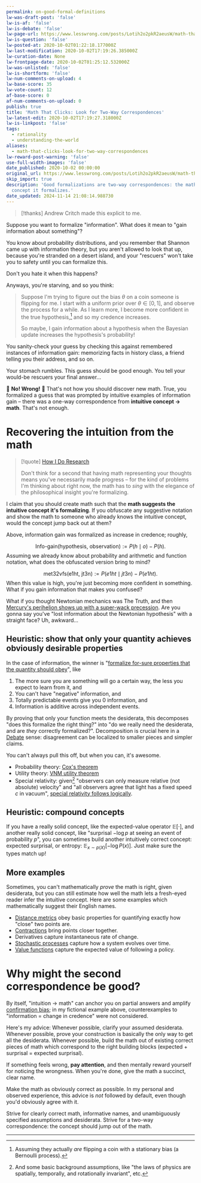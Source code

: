 ```yaml
---
permalink: on-good-formal-definitions
lw-was-draft-post: 'false'
lw-is-af: 'false'
lw-is-debate: 'false'
lw-page-url: https://www.lesswrong.com/posts/Lotih2o2pkR2aeusW/math-that-clicks-look-for-two-way-correspondences
lw-is-question: 'false'
lw-posted-at: 2020-10-02T01:22:18.177000Z
lw-last-modification: 2020-10-02T17:19:26.385000Z
lw-curation-date: None
lw-frontpage-date: 2020-10-02T01:25:12.532000Z
lw-was-unlisted: 'false'
lw-is-shortform: 'false'
lw-num-comments-on-upload: 4
lw-base-score: 35
lw-vote-count: 12
af-base-score: 0
af-num-comments-on-upload: 0
publish: true
title: 'Math That Clicks: Look for Two-Way Correspondences'
lw-latest-edit: 2020-10-02T17:19:27.318000Z
lw-is-linkpost: 'false'
tags:
  - rationality
  - understanding-the-world
aliases:
  - math-that-clicks-look-for-two-way-correspondences
lw-reward-post-warning: 'false'
use-full-width-images: 'false'
date_published: 2020-10-02 00:00:00
original_url: https://www.lesswrong.com/posts/Lotih2o2pkR2aeusW/math-that-clicks-look-for-two-way-correspondences
skip_import: true
description: 'Good formalizations are two-way correspondences: the math suggests the
  concept it formalizes.'
date_updated: 2024-11-14 21:08:14.988730
---
```






> [!thanks]
> Andrew Critch made this explicit to me.

Suppose you want to formalize "information". What does it mean to "gain information about something"?

You know about probability distributions, and you remember that Shannon came up with information theory, but you aren't allowed to look that up, because you're stranded on a desert island, and your "rescuers" won't take you to safety until you can formalize this.

Don't you hate it when this happens?

Anyways, you're starving, and so you think:

> Suppose I'm trying to figure out the bias $\theta$ on a coin someone is flipping for me. I start with a uniform prior over $\theta\in[0,1]$, and observe the process for a while. As I learn more, I become more confident in the true hypothesis,[^1] and so my credence increases.
>
> So maybe, I gain information about a hypothesis when the Bayesian update increases the hypothesis's probability!

You sanity-check your guess by checking this against remembered instances of information gain: memorizing facts in history class, a friend telling you their address, and so on.

Your stomach rumbles. This guess should be good enough. You tell your would-be rescuers your final answer...

🚨 **No! Wrong!** 🚨 That's not how you should discover new math. True, you formalized a guess that was prompted by intuitive examples of information gain – there was a one-way correspondence from **intuitive concept → math**. That's not enough.

# Recovering the intuition from the math

> [!quote] [How I Do Research](/how-i-do-research)
>
> Don't think for a second that having math representing your thoughts means you've necessarily made progress – for the kind of problems I'm thinking about right now, the math has to _sing_ with the elegance of the philosophical insight you're formalizing.


I claim that you should create math such that the **math suggests the intuitive concept it's formalizing**. If you obfuscate any suggestive notation and show the math to someone who already knows the intuitive concept, would the concept jump back out at them?

Above, information gain was formalized as increase in credence; roughly,

$$
\text{Info-gain}(\text{hypothesis, observation}) := P(h \mid o) - P(h).
$$
Assuming we already know about probability and arithmetic and function notation, what does the obfuscated version bring to mind?

$$
\text{met32vfs}(\text{e1ht, jt3n}) := P(e1ht \mid jt3n) - P(e1ht).
$$
When this value is high, you're just becoming more confident in something. What if you gain information that makes you confused?

What if you thought Newtonian mechanics was The Truth, and then [Mercury's perihelion shows up with a super-wack precession](https://en.wikipedia.org/wiki/Tests_of_general_relativity). Are you gonna say you've "lost information about the Newtonian hypothesis" with a straight face? Uh, awkward...

## Heuristic: show that only your quantity achieves obviously desirable properties

In the case of information, the winner is "[formalize for-sure properties that the quantity should obey](https://en.wikipedia.org/wiki/Entropy_\(information_theory\)#Characterization)", like

1.  The more sure you are something will go a certain way, the less you expect to learn from it, and
2.  You can't have "negative" information, and
3.  Totally predictable events give you 0 information, and
4.  Information is additive across independent events.

By proving that only your function meets the desiderata, this decomposes "does this formalize the right thing?" into "do we really need the desiderata, and are _they_ correctly formalized?". Decomposition is crucial here in a [Debate](https://openai.com/blog/debate/) sense: disagreement can be localized to smaller pieces and simpler claims.

You can't always pull this off, but when you can, it's awesome.

- Probability theory: [Cox's theorem](https://en.wikipedia.org/wiki/Cox%27s_theorem)
- Utility theory: [VNM utility theorem](https://en.wikipedia.org/wiki/Von_Neumann%E2%80%93Morgenstern_utility_theorem)
- Special relativity: given[^2] "observers can only measure relative (not absolute) velocity" and "all observers agree that light has a fixed speed $c$ in vacuum", [special relativity follows logically](https://en.wikipedia.org/wiki/Special_relativity#Traditional_%22two_postulates%22_approach_to_special_relativity).

## Heuristic: compound concepts

If you have a really solid concept, like the expected-value operator $\mathbb{E}[\cdot]$, and another really solid concept, like "surprisal $-\log p$ at seeing an event of probability $p$", you can sometimes build another intuitively correct concept: expected surprisal, or entropy: $\mathbb{E}_{x\sim p(X)}[-\log P(x)]$. Just make sure the types match up!

## More examples

Sometimes, you can't mathematically _prove_ the math is right, given desiderata, but you can still estimate how well the math lets a fresh-eyed reader infer the intuitive concept. Here are some examples which mathematically suggest their English names.

- [Distance metrics](https://en.wikipedia.org/wiki/Metric_space) obey basic properties for quantifying exactly how "close" two points are.
- [Contractions](https://en.wikipedia.org/wiki/Contraction_mapping) bring points closer together.
- Derivatives capture instantaneous rate of change.
- [Stochastic processes](https://en.wikipedia.org/wiki/Stochastic_process) capture how a system evolves over time.
- [Value functions](https://medium.com/analytics-vidhya/reinforcement-learning-value-function-and-policy-c22f5bd1d1b0) capture the expected value of following a policy.

# Why might the second correspondence be good?

By itself, "intuition → math" can anchor you on partial answers and amplify [confirmation bias](https://explorable.com/confirmation-bias); in my fictional example above, counterexamples to "information = change in credence" were not considered.

Here's my advice: Whenever possible, clarify your assumed desiderata. Whenever possible, prove your construction is basically the only way to get all the desiderata. Whenever possible, build the math out of existing correct pieces of math which correspond to the right building blocks (expected + surprisal = expected surprisal).

If something feels wrong, **pay attention**, and then mentally reward yourself for noticing the wrongness. When you're done, give the math a succinct, clear name.

Make the math as obviously correct as possible. In my personal and observed experience, this advice is _not_ followed by default, even though you'd obviously agree with it.

Strive for clearly correct math, informative names, and unambiguously specified assumptions and desiderata. Strive for a two-way correspondence: the concept should jump out of the math.

<hr/>


[^1]: Assuming they actually _are_ flipping a coin with a stationary bias (a Bernoulli process). 

[^2]: And some basic background assumptions, like "the laws of physics are spatially, temporally, and rotationally invariant", etc. 